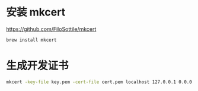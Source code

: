 
# 安装 mkcert
https://github.com/FiloSottile/mkcert
```bash
brew install mkcert
```

# 生成开发证书
```bash
mkcert -key-file key.pem -cert-file cert.pem localhost 127.0.0.1 0.0.0.0 ::1
```




